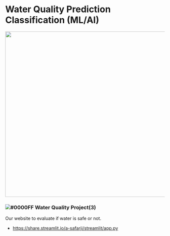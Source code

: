 # Water Quality Prediction Classification (ML/AI)


<p align="center">
  <img width="523" src="https://user-images.githubusercontent.com/20365333/139554944-b64b490c-5ac9-4dd6-8fa1-b79337eb1c96.jpg">
</p>


###  ![#0000FF](https://via.placeholder.com/15/0000FF/000000?text=+) Water Quality Project(3)


Our website to evaluate if water is safe or not.
* https://share.streamlit.io/a-safarji/streamlit/app.py

